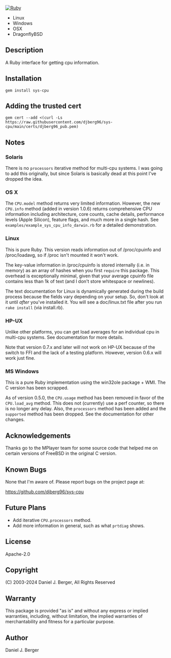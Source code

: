 [![Ruby](https://github.com/djberg96/sys-cpu/actions/workflows/ruby.yml/badge.svg)](https://github.com/djberg96/sys-cpu/actions/workflows/ruby.yml)

* Linux
* Windows
* OSX
* DragonflyBSD

## Description
A Ruby interface for getting cpu information.

## Installation
`gem install sys-cpu`

## Adding the trusted cert
`gem cert --add <(curl -Ls https://raw.githubusercontent.com/djberg96/sys-cpu/main/certs/djberg96_pub.pem)`

## Notes
### Solaris
There is no `processors` iterative method for multi-cpu systems. I was going to
add this originally, but since Solaris is basically dead at this point I've
dropped the idea.

### OS X
The `CPU.model` method returns very limited information. However, the new
`CPU.info` method (added in version 1.0.6) returns comprehensive CPU
information including architecture, core counts, cache details, performance
levels (Apple Silicon), feature flags, and much more in a single hash.
See `examples/example_sys_cpu_info_darwin.rb` for a detailed demonstration.

### Linux
This is pure Ruby. This version reads information out of /proc/cpuinfo and
/proc/loadavg, so if /proc isn't mounted it won't work.

The key-value information in /proc/cpuinfo is stored internally (i.e. in
memory) as an array of hashes when you first `require` this package. This
overhead is exceptionally minimal, given that your average cpuinfo file
contains less than 1k of text (and I don't store whitespace or newlines).

The text documentation for Linux is dynamically generated during the
build process because the fields vary depending on your setup. So, don't
look at it until *after* you've installed it. You will see a doc/linux.txt
file after you run `rake install` (via install.rb).

### HP-UX
Unlike other platforms, you can get load averages for an individual cpu in
multi-cpu systems. See documentation for more details.

Note that version 0.7.x and later will not work on HP-UX because of the
switch to FFI and the lack of a testing platform. However, version 0.6.x
will work just fine.

### MS Windows
This is a pure Ruby implementation using the win32ole package + WMI. The C
version has been scrapped.

As of version 0.5.0, the `CPU.usage` method has been removed in favor of the
`CPU.load_avg` method. This does not (currently) use a perf counter, so there
is no longer any delay. Also, the `processors` method has been added and the
`supported` method has been dropped. See the documentation for other changes.

## Acknowledgements
Thanks go to the MPlayer team for some source code that helped me on
certain versions of FreeBSD in the original C version.

## Known Bugs
None that I'm aware of. Please report bugs on the project page at:

https://github.com/djberg96/sys-cpu

## Future Plans
* Add iterative `CPU.processors` method.
* Add more information in general, such as what `prtdiag` shows.

## License
Apache-2.0

## Copyright
(C) 2003-2024 Daniel J. Berger, All Rights Reserved

## Warranty
This package is provided "as is" and without any express or
implied warranties, including, without limitation, the implied
warranties of merchantability and fitness for a particular purpose.

## Author
Daniel J. Berger
